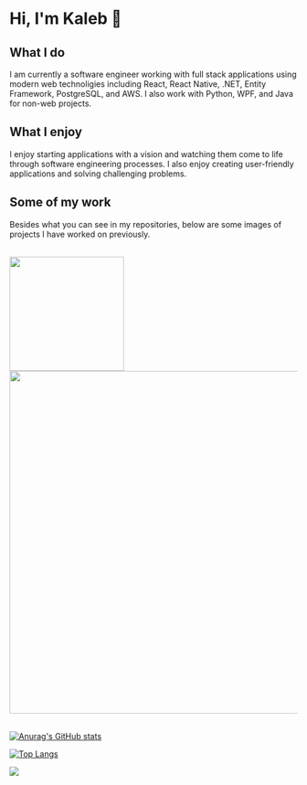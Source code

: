 # Hi, I'm Kaleb :tiger:

## What I do
I am currently a software engineer working with full stack applications using modern web technoligies including React, React Native, .NET, Entity Framework, PostgreSQL, and AWS. I also work with Python, WPF, and Java for non-web projects.

## What I enjoy
I enjoy starting applications with a vision and watching them come to life through software engineering processes. I also enjoy creating user-friendly applications and solving challenging problems.

## Some of my work
Besides what you can see in my repositories, below are some images of projects I have worked on previously.

<br/>
<img src="https://user-images.githubusercontent.com/60449903/194789289-a850e6d9-961c-4ff5-92ac-97f089fa4004.png" width=200/>
<img src="https://user-images.githubusercontent.com/60449903/194789443-6ab85cd4-553e-4b80-a125-5952bf8ae64a.png" width=600/>
<br/>
<br/>


[![Anurag's GitHub stats](https://github-readme-stats.vercel.app/api?username=kalebm1&theme=merko&count_private=true)](https://github.com/anuraghazra/github-readme-stats)

[![Top Langs](https://github-readme-stats.vercel.app/api/top-langs/?username=kalebm1&theme=merko&layout=compact)](https://github.com/anuraghazra/github-readme-stats)

![](https://estruyf-github.azurewebsites.net/api/VisitorHit?user=kalebm1f&repo=github-visitors-badge&countColorcountColor&countColor=%237B1E7A)


<!---
kalebm1/kalebm1 is a ✨ special ✨ repository because its `README.md` (this file) appears on your GitHub profile.
You can click the Preview link to take a look at your changes.
--->
